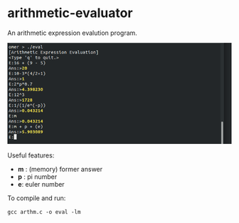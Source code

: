 # arithmetic-evaluator
An arithmetic expression evalution program.

![Screenshot](ss.png)

Useful features:
 - **m** : (memory) former answer
 - **p** : pi number 
 - **e**: euler number

To compile and run:

    gcc arthm.c -o eval -lm
    

